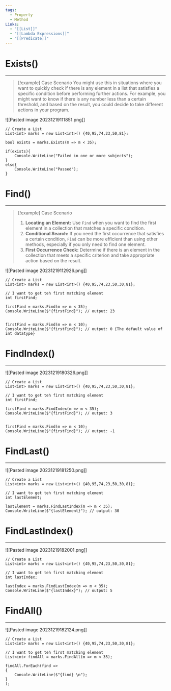 ```yaml
---
tags:
  - Property
  - Method
Links:
  - "[[List]]"
  - "[[Lambda Expressions]]"
  - "[[Predicate]]"
---
```


# Exists()
---

> [!example] Case Scenario
> You might use this in situations where you want to quickly check if there is any element in a list that satisfies a specific condition before performing further actions. For example, you might want to know if there is any number less than a certain threshold, and based on the result, you could decide to take different actions in your program.

![[Pasted image 20231219111851.png]]

```CSharp
// Create a List
List<int> marks = new List<int>() {40,95,74,23,50,81};

bool exists = marks.Exists(m => m < 35);

if(exists){
	Console.WriteLine("Failed in one or more subjects");
}
else{
	Console.WriteLine("Passed");
}
```

# Find()
---

> [!example] Case Scenario
> 1. **Locating an Element:** Use `Find` when you want to find the first element in a collection that matches a specific condition.
> 2. **Conditional Search:** If you need the first occurrence that satisfies a certain condition, `Find` can be more efficient than using other methods, especially if you only need to find one element.
> 3. **First Occurrence Check:** Determine if there is an element in the collection that meets a specific criterion and take appropriate action based on the result.

![[Pasted image 20231219112926.png]]

```CSharp
// Create a List
List<int> marks = new List<int>() {40,95,74,23,50,30,81};

// I want to get teh first matching element
int firstFind;

firstFind = marks.Find(m => m < 35);
Console.WriteLine($"{firstFind}"); // output: 23


firstFind = marks.Find(m => m < 10);
Console.WriteLine($"{firstFind}"); // output: 0 {The default value of int datatype}

```

# FindIndex()
---

![[Pasted image 20231219180326.png]]

```CSharp
// Create a List
List<int> marks = new List<int>() {40,95,74,23,50,30,81};

// I want to get teh first matching element
int firstFind;

firstFind = marks.FindIndex(m => m < 35);
Console.WriteLine($"{firstFind}"); // output: 3


firstFind = marks.Find(m => m < 10);
Console.WriteLine($"{firstFind}"); // output: -1

```


# FindLast()
---

![[Pasted image 20231219181250.png]]

```CSharp
// Create a List
List<int> marks = new List<int>() {40,95,74,23,50,30,81};

// I want to get teh first matching element
int lastElement;

lastElement = marks.FindLastIndex(m => m < 35);
Console.WriteLine($"{lastElement}"); // output: 30

```

# FindLastIndex()
---

![[Pasted image 20231219182001.png]]

```CSharp
// Create a List
List<int> marks = new List<int>() {40,95,74,23,50,30,81};

// I want to get teh first matching element
int lastIndex;

lastIndex = marks.FindLastIndex(m => m < 35);
Console.WriteLine($"{lastIndex}"); // output: 5

```

# FindAll()
---

![[Pasted image 20231219182124.png]]

```CSharp
// Create a List
List<int> marks = new List<int>() {40,95,74,23,50,30,81};

// I want to get teh first matching element
List<int> findAll = marks.FindAll(m => m < 35);

findAll.ForEach(find => 
{
	Console.WriteLine($"{find} \n");
}
);
```






























































